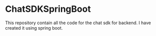 # ChatSDKSpringBoot
This repository contain all the code for the chat sdk for backend. I have created it using spring boot.
